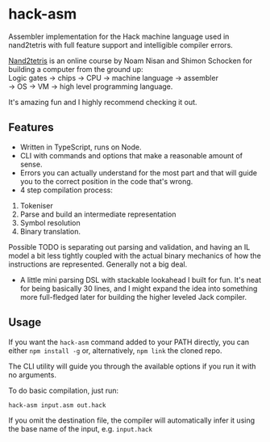 # hack-asm
Assembler implementation for the Hack machine language used in nand2tetris with 
full feature support and intelligible compiler errors.

[Nand2tetris](https://nand2tetris.org) is an online course by Noam Nisan and Shimon Schocken 
for building a computer from the ground up:  
Logic gates → chips → CPU → machine language → assembler  
→ OS → VM → high level programming language.

It's amazing fun and I highly recommend checking it out.

## Features

* Written in TypeScript, runs on Node.
* CLI with commands and options that make a reasonable amount of sense.
* Errors you can actually understand for the most part and that will guide you to the correct position in the code that's wrong.
* 4 step compilation process:
1. Tokeniser
2. Parse and build an intermediate representation
3. Symbol resolution
4. Binary translation.

Possible TODO is separating out parsing and validation, and having an IL model a bit less tightly coupled with the actual binary mechanics of how the instructions are represented. Generally not a big deal.

* A little mini parsing DSL with stackable lookahead I built for fun. It's neat for being basically 30 lines, and I might expand the idea into something more full-fledged later for building the higher leveled Jack compiler.

## Usage
If you want the `hack-asm` command added to your PATH directly, 
you can either `npm install -g` or, alternatively, `npm link` the cloned repo.

The CLI utility will guide you through the available options if you run it with no arguments.

To do basic compilation, just run:
```bash
hack-asm input.asm out.hack 
```
If you omit the destination file, the compiler will automatically infer it using the base name of the input, e.g. `input.hack`
